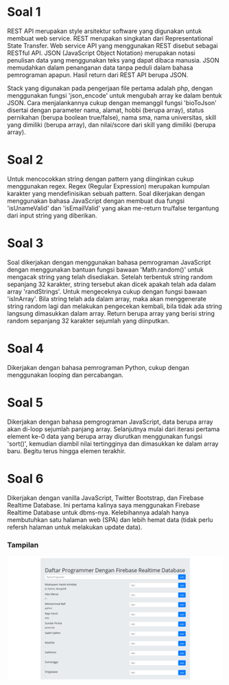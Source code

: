 # Soal 1

REST API merupakan style arsitektur software yang digunakan untuk membuat web service. REST merupakan singkatan dari Representational State Transfer. Web service API yang menggunakan REST disebut sebagai RESTful API. JSON (JavaScript Object Notation) merupakan notasi penulisan data yang menggunakan teks yang dapat dibaca manusia. JSON memudahkan dalam penanganan data tanpa peduli dalam bahasa pemrograman apapun. Hasil return dari REST API berupa JSON.

Stack yang digunakan pada pengerjaan file pertama adalah php, dengan menggunakan fungsi 'json_encode' untuk mengubah array ke dalam bentuk JSON. Cara menjalankannya cukup dengan memanggil fungsi 'bioToJson' disertai dengan parameter nama, alamat, hobbi (berupa array), status pernikahan (berupa boolean true/false), nama sma, nama universitas, skill yang dimiliki (berupa array), dan nilai/score dari skill yang dimiliki (berupa array).

# Soal 2

Untuk mencocokkan string dengan pattern yang diinginkan cukup menggunakan regex. Regex (Regular Expression) merupakan kumpulan karakter yang mendefinisikan sebuah pattern. Soal dikerjakan dengan menggunakan bahasa JavaScript dengan membuat dua fungsi 'isUnameValid' dan 'isEmailValid' yang akan me-return tru/false tergantung dari input string yang diberikan.

# Soal 3

Soal dikerjakan dengan menggunakan bahasa pemrograman JavaScript dengan menggunakan bantuan fungsi bawaan 'Math.random()' untuk mengacak string yang telah disediakan. Setelah terbentuk string random sepanjang 32 karakter, string tersebut akan dicek apakah telah ada dalam array 'randStrings'. Untuk mengeceknya cukup dengan fungsi bawaan 'isInArray'. Bila string telah ada dalam array, maka akan menggenerate string random lagi dan melakukan pengecekan kembali, bila tidak ada string langsung dimasukkan dalam array. Return berupa array yang berisi string random sepanjang 32 karakter sejumlah yang diinputkan.

# Soal 4

Dikerjakan dengan bahasa pemrograman Python, cukup dengan menggunakan looping dan percabangan.

# Soal 5

Dikerjakan dengan bahasa pemgrograman JavaScript, data berupa array akan di-loop sejumlah panjang array. Selanjutnya mulai dari iterasi pertama element ke-0 data yang berupa array diurutkan menggunakan fungsi 'sort()', kemudian diambil nilai tertingginya dan dimasukkan ke dalam array baru. Begitu terus hingga elemen terakhir.

# Soal 6

Dikerjakan dengan vanilla JavaScript, Twitter Bootstrap, dan Firebase Realtime Database. Ini pertama kalinya saya menggunakan Firebase Realtime Database untuk dbms-nya. Kelebihannya adalah hanya membutuhkan satu halaman web (SPA) dan lebih hemat data (tidak perlu refersh halaman untuk melakukan update data).

### Tampilan
![web spa](6/ss.png)